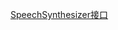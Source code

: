 [SpeechSynthesizer接口](http://wiki.baidu.com/pages/viewpage.action?pageId=268099035#id-云和端的接口制定V3-SpeechSynthesizer接口)
